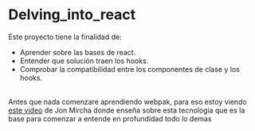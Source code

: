 # Delving_into_react
Este proyecto tiene la finalidad de:
- Aprender sobre las bases de react.
- Entender que solución traen los hooks.
- Comprobar la compatibilidad entre los componentes de clase y los hooks.
<br>
Antes que nada comenzare aprendiendo webpak, para eso estoy viendo <a href="https://www.youtube.com/watch?v=-bp3q-YTr4Q&list=PLvq-jIkSeTUb9bRACHPvwzmh6_GMs5hAU" target="_blank">este video</a> de Jon Mircha donde enseña sobre esta tecnologia que es la base para comenzar a entende en profundidad todo lo demas<br>
